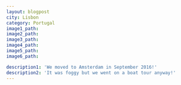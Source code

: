 ```yaml
---
layout: blogpost
city: Lisbon
category: Portugal
image1_path:
image2_path:
image3_path:
image4_path:
image5_path:
image6_path:

description1: 'We moved to Amsterdam in September 2016!'
description2: 'It was foggy but we went on a boat tour anyway!'
---
```



